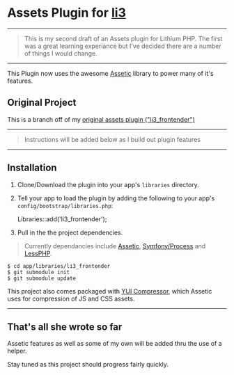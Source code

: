 # Assets Plugin for [li3](http://lithify.me)

***

> This is my second draft of an Assets plugin for Lithium PHP. The first was a great learning experiance but I've decided there are a number of things I would change.

***

This Plugin now uses the awesome [Assetic](https://github.com/kriswallsmith/assetic) library to power many of it's features.

## Original Project

This is a branch off of my [original assets plugin ("li3_frontender")](https://github.com/joseym/li3_frontender)

***

> Instructions will be added below as I build out plugin features

***

## Installation
1. Clone/Download the plugin into your app's ``libraries`` directory.
2. Tell your app to load the plugin by adding the following to your app's ``config/bootstrap/libraries.php``:

	Libraries::add('li3_frontender');

3. Pull in the the project dependencies.

> Currently dependancies include [Assetic](https://github.com/kriswallsmith/assetic), [Symfony/Process](https://github.com/symfony/Process) and [LessPHP](https://github.com/leafo/lessphp).

	$ cd app/libraries/li3_frontender
	$ git submodule init
	$ git submodule update

This project also comes packaged with [YUI Compressor](http://yuilibrary.com/download/yuicompressor/), which Assetic uses for compression of JS and CSS assets.

***

## That's all she wrote so far

Assetic features as well as some of my own will be added thru the use of a helper.

Stay tuned as this project should progress fairly quickly.